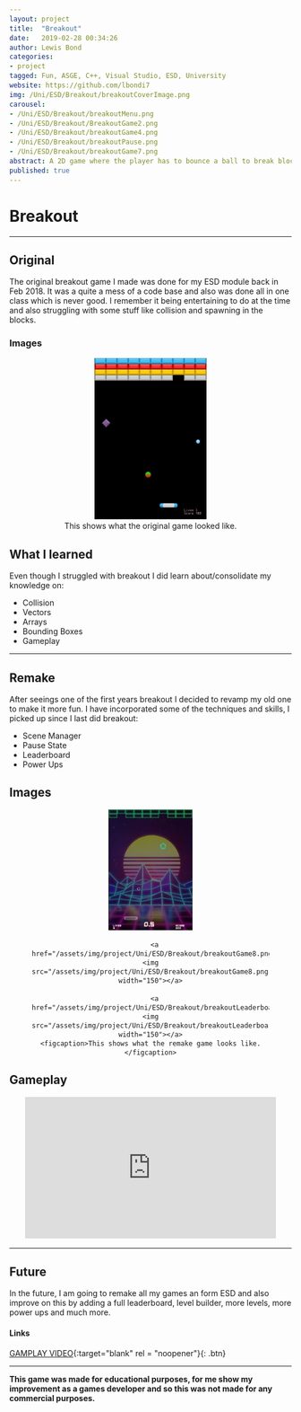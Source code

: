 ```yaml
---
layout: project
title:  "Breakout"
date:   2019-02-28 00:34:26
author: Lewis Bond
categories: 
- project
tagged: Fun, ASGE, C++, Visual Studio, ESD, University
website: https://github.com/lbondi7
img: /Uni/ESD/Breakout/breakoutCoverImage.png
carousel:
- /Uni/ESD/Breakout/breakoutMenu.png
- /Uni/ESD/Breakout/BreakoutGame2.png
- /Uni/ESD/Breakout/breakoutGame4.png
- /Uni/ESD/Breakout/breakoutPause.png
- /Uni/ESD/Breakout/breakoutGame7.png
abstract: A 2D game where the player has to bounce a ball to break blocks
published: true
---
```


# Breakout

---

## Original

The original breakout game I made was done for my ESD module back in Feb 2018. It was a quite a mess of a code base and also was done all in one class which is never good. I remember it being entertaining to do at the time and also struggling with some stuff like collision and spawning in the blocks.

### Images

<center>
<figure>
    <a href="/assets/img/project/Uni/ESD/Breakout/firstBreakoutGame1.png"><img src="/assets/img/project/Uni/ESD/Breakout/firstBreakoutGame1.png" width="200"></a>
    <figcaption>This shows what the original game looked like.</figcaption>
</figure>
</center>

## What I learned

Even though I struggled with breakout I did learn about/consolidate my knowledge on:
  - Collision
  - Vectors
  - Arrays
  - Bounding Boxes
  - Gameplay

---

## Remake

After seeings one of the first years breakout I decided to revamp my old one to make it more fun. I have incorporated some of the techniques and skills, I picked up since I last did breakout:
  - Scene Manager
  - Pause State
  - Leaderboard
  - Power Ups

## Images

<center>
<figure class = "third">
    <a href="/assets/img/project/Uni/ESD/Breakout/breakoutGame.png"><img src="/assets/img/project/Uni/ESD/Breakout/breakoutGame.png" width="150"></a>
    
      <a href="/assets/img/project/Uni/ESD/Breakout/breakoutGame8.png"><img src="/assets/img/project/Uni/ESD/Breakout/breakoutGame8.png" width="150"></a>
      
      <a href="/assets/img/project/Uni/ESD/Breakout/breakoutLeaderboard.png"><img src="/assets/img/project/Uni/ESD/Breakout/breakoutLeaderboard.png" width="150"></a>
    <figcaption>This shows what the remake game looks like.</figcaption>
</figure>
</center>

## Gameplay

<p style="text-align: center">
<iframe width="448" height="252" src="https://www.youtube.com/embed/CFmJ4LYCISs" frameborder="0" allow="accelerometer; autoplay; encrypted-media; gyroscope; picture-in-picture" allowfullscreen></iframe>
</p>

---

## Future

In the future, I am going to remake all my games an form ESD and also improve on this by adding a full leaderboard, level builder, more levels, more power ups and much more.

#### Links

[GAMPLAY VIDEO](https://www.youtube.com/embed/CFmJ4LYCISs){:target="blank" rel = "noopener"}{: .btn}

---

**This game was made for educational purposes, for me show my improvement as a games developer and so this was not made for any commercial purposes.** 
